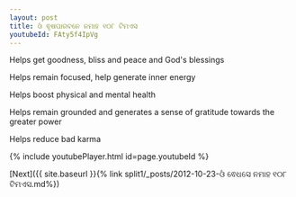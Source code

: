 ```yaml
---
layout: post
title: ଓଁ ଵୃଷପାରବନେ ନମାହ ୧୦୮ ଟିମଏସ
youtubeId: FAty5f4IpVg
---
```

 
 
Helps get goodness, bliss and peace and God's blessings
 
Helps remain focused, help generate inner energy 
 
Helps boost physical and mental health 
 
Helps remain grounded and generates a sense of gratitude towards the greater power 
 
Helps reduce bad karma
 
 
 
 


{% include youtubePlayer.html id=page.youtubeId %}
 
[Next]({{ site.baseurl }}{% link  split1/_posts/2012-10-23-ଓଁ ଵେଧସେ ନମାହ ୧୦୮ ଟିମଏସ.md%})
 
